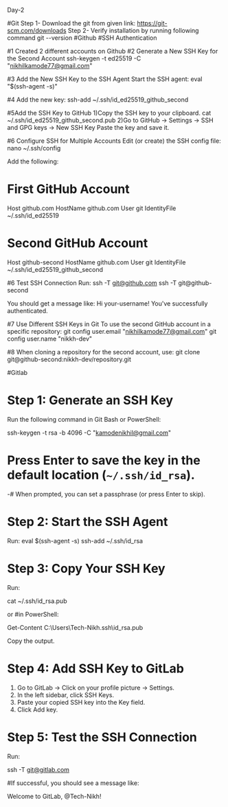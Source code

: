 Day-2

#Git
Step 1- Download the git from given link: 
        https://git-scm.com/downloads
Step 2- Verify installation by running  following command
        git --version
#Github
#SSH Authentication

#1 Created 2 different accounts on Github
#2 Generate a New SSH Key for the Second Account
 ssh-keygen -t ed25519 -C "nikhilkamode77@gmail.com"

#3 Add the New SSH Key to the SSH Agent
Start the SSH agent:
 eval "$(ssh-agent -s)"

#4 Add the new key:
ssh-add ~/.ssh/id_ed25519_github_second

#5Add the SSH Key to GitHub
1)Copy the SSH key to your clipboard.
  cat ~/.ssh/id_ed25519_github_second.pub
2)Go to GitHub → Settings → SSH and GPG keys → New SSH Key
Paste the key and save it.

#6 Configure SSH for Multiple Accounts
Edit (or create) the SSH config file:
nano ~/.ssh/config

Add the following:
# First GitHub Account
Host github.com
    HostName github.com
    User git
    IdentityFile ~/.ssh/id_ed25519

# Second GitHub Account
Host github-second
    HostName github.com
    User git
    IdentityFile ~/.ssh/id_ed25519_github_second

#6 Test SSH Connection
Run:
ssh -T git@github.com
ssh -T git@github-second

You should get a message like:
Hi your-username! You've successfully authenticated.

#7 Use Different SSH Keys in Git
To use the second GitHub account in a specific repository:
git config user.email "nikhilkamode77@gmail.com"
git config user.name "nikkh-dev"

#8 When cloning a repository for the second account, use:
git clone git@github-second:nikkh-dev/repository.git


#Gitlab

# Step 1: Generate an SSH Key
Run the following command in Git Bash or PowerShell:

ssh-keygen -t rsa -b 4096 -C "kamodenikhil@gmail.com"

# Press **Enter** to save the key in the default location (`~/.ssh/id_rsa`).
-# When prompted, you can set a passphrase (or press Enter to skip).


# Step 2: Start the SSH Agent
Run:
eval $(ssh-agent -s)
ssh-add ~/.ssh/id_rsa

# Step 3: Copy Your SSH Key
Run:

cat ~/.ssh/id_rsa.pub

or #in PowerShell:

Get-Content C:\Users\Tech-Nikh\.ssh\id_rsa.pub

Copy the output.

# Step 4: Add SSH Key to GitLab
1. Go to GitLab → Click on your profile picture → Settings.
2. In the left sidebar, click SSH Keys.
3. Paste your copied SSH key into the Key field.
4. Click Add key.

# Step 5: Test the SSH Connection
Run:

ssh -T git@gitlab.com

#If successful, you should see a message like:

Welcome to GitLab, @Tech-Nikh!



